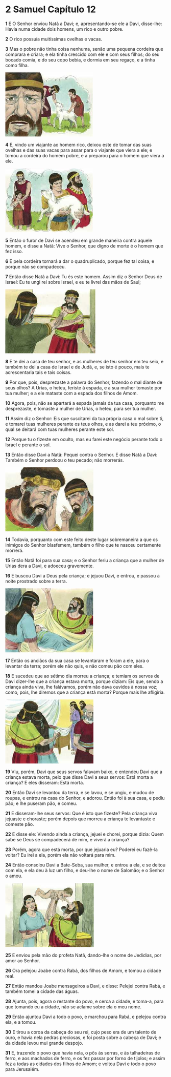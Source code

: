 # 2 Samuel Capítulo 12

**1** 	E O Senhor enviou Natã a Davi; e, apresentando-se ele a Davi, disse-lhe: Havia numa cidade dois homens, um rico e outro pobre.

**2** 	O rico possuía muitíssimas ovelhas e vacas.

**3** 	Mas o pobre não tinha coisa nenhuma, senão uma pequena cordeira que comprara e criara; e ela tinha crescido com ele e com seus filhos; do seu bocado comia, e do seu copo bebia, e dormia em seu regaço, e a tinha como filha.

![](../Images/SweetPublishing/10-12-1.jpg) 

**4** 	E, vindo um viajante ao homem rico, deixou este de tomar das suas ovelhas e das suas vacas para assar para o viajante que viera a ele; e tomou a cordeira do homem pobre, e a preparou para o homem que viera a ele.

![](../Images/SweetPublishing/10-12-2.jpg) 

**5** 	Então o furor de Davi se acendeu em grande maneira contra aquele homem, e disse a Natã: Vive o Senhor, que digno de morte é o homem que fez isso.

**6** 	E pela cordeira tornará a dar o quadruplicado, porque fez tal coisa, e porque não se compadeceu.

**7** 	Então disse Natã a Davi: Tu és este homem. Assim diz o Senhor Deus de Israel: Eu te ungi rei sobre Israel, e eu te livrei das mãos de Saul;

![](../Images/SweetPublishing/10-12-4.jpg) 

**8** 	E te dei a casa de teu senhor, e as mulheres de teu senhor em teu seio, e também te dei a casa de Israel e de Judá, e, se isto é pouco, mais te acrescentaria tais e tais coisas.

**9** 	Por que, pois, desprezaste a palavra do Senhor, fazendo o mal diante de seus olhos? A Urias, o heteu, feriste à espada, e a sua mulher tomaste por tua mulher; e a ele mataste com a espada dos filhos de Amom.

**10** 	Agora, pois, não se apartará a espada jamais da tua casa, porquanto me desprezaste, e tomaste a mulher de Urias, o heteu, para ser tua mulher.

**11** 	Assim diz o Senhor: Eis que suscitarei da tua própria casa o mal sobre ti, e tomarei tuas mulheres perante os teus olhos, e as darei a teu próximo, o qual se deitará com tuas mulheres perante este sol.

**12** 	Porque tu o fizeste em oculto, mas eu farei este negócio perante todo o Israel e perante o sol.

**13** 	Então disse Davi a Natã: Pequei contra o Senhor. E disse Natã a Davi: Também o Senhor perdoou o teu pecado; não morrerás.

![](../Images/SweetPublishing/10-12-5.jpg) 

**14** 	Todavia, porquanto com este feito deste lugar sobremaneira a que os inimigos do Senhor blasfemem, também o filho que te nasceu certamente morrerá.

**15** 	Então Natã foi para sua casa; e o Senhor feriu a criança que a mulher de Urias dera a Davi, e adoeceu gravemente.

**16** 	E buscou Davi a Deus pela criança; e jejuou Davi, e entrou, e passou a noite prostrado sobre a terra.

![](../Images/SweetPublishing/10-12-6.jpg) 

**17** 	Então os anciãos da sua casa se levantaram e foram a ele, para o levantar da terra; porém ele não quis, e não comeu pão com eles.

**18** 	E sucedeu que ao sétimo dia morreu a criança; e temiam os servos de Davi dizer-lhe que a criança estava morta, porque diziam: Eis que, sendo a criança ainda viva, lhe falávamos, porém não dava ouvidos à nossa voz; como, pois, lhe diremos que a criança está morta? Porque mais lhe afligiria.

![](../Images/SweetPublishing/10-12-7.jpg) 

**19** 	Viu, porém, Davi que seus servos falavam baixo, e entendeu Davi que a criança estava morta, pelo que disse Davi a seus servos: Está morta a criança? E eles disseram: Está morta.

**20** 	Então Davi se levantou da terra, e se lavou, e se ungiu, e mudou de roupas, e entrou na casa do Senhor, e adorou. Então foi à sua casa, e pediu pão; e lhe puseram pão, e comeu.

**21** 	E disseram-lhe seus servos: Que é isto que fizeste? Pela criança viva jejuaste e choraste; porém depois que morreu a criança te levantaste e comeste pão.

**22** 	E disse ele: Vivendo ainda a criança, jejuei e chorei, porque dizia: Quem sabe se Deus se compadecerá de mim, e viverá a criança?

**23** 	Porém, agora que está morta, por que jejuaria eu? Poderei eu fazê-la voltar? Eu irei a ela, porém ela não voltará para mim.

**24** 	Então consolou Davi a Bate-Seba, sua mulher, e entrou a ela, e se deitou com ela, e ela deu à luz um filho, e deu-lhe o nome de Salomão; e o Senhor o amou.

![](../Images/SweetPublishing/10-12-8.jpg) 

**25** 	E enviou pela mão do profeta Natã, dando-lhe o nome de Jedidias, por amor ao Senhor.

**26** 	Ora pelejou Joabe contra Rabá, dos filhos de Amom, e tomou a cidade real.

**27** 	Então mandou Joabe mensageiros a Davi, e disse: Pelejei contra Rabá, e também tomei a cidade das águas.

**28** 	Ajunta, pois, agora o restante do povo, e cerca a cidade, e toma-a, para que tomando eu a cidade, não se aclame sobre ela o meu nome.

**29** 	Então ajuntou Davi a todo o povo, e marchou para Rabá, e pelejou contra ela, e a tomou.

**30** 	E tirou a coroa da cabeça do seu rei, cujo peso era de um talento de ouro, e havia nela pedras preciosas, e foi posta sobre a cabeça de Davi; e da cidade levou mui grande despojo.

**31** 	E, trazendo o povo que havia nela, o pôs às serras, e às talhadeiras de ferro, e aos machados de ferro, e os fez passar por forno de tijolos; e assim fez a todas as cidades dos filhos de Amom; e voltou Davi e todo o povo para Jerusalém.

